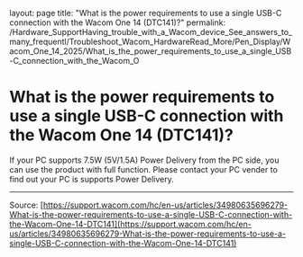 layout: page
title: "What is the power requirements to use a single USB-C connection with the Wacom One 14 (DTC141)?"
permalink: /Hardware_SupportHaving_trouble_with_a_Wacom_device_See_answers_to_many_frequentl/Troubleshoot_Wacom_HardwareRead_More/Pen_Display/Wacom_One_14_2025/What_is_the_power_requirements_to_use_a_single_USB-C_connection_with_the_Wacom_O

# What is the power requirements to use a single USB-C connection with the Wacom One 14 (DTC141)?

If your PC supports 7.5W (5V/1.5A) Power Delivery from the PC side, you can use the product with full function.
Please contact your PC vender to find out your PC is supports Power Delivery.

---
Source: [https://support.wacom.com/hc/en-us/articles/34980635696279-What-is-the-power-requirements-to-use-a-single-USB-C-connection-with-the-Wacom-One-14-DTC141](https://support.wacom.com/hc/en-us/articles/34980635696279-What-is-the-power-requirements-to-use-a-single-USB-C-connection-with-the-Wacom-One-14-DTC141)

